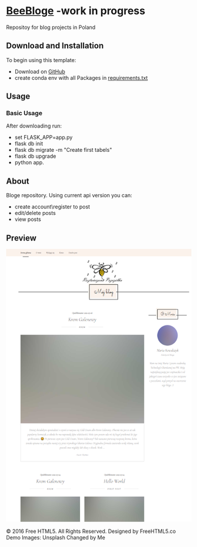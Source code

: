 # [BeeBloge](https://github.com/markoseb/BeeBloge) -work in progress
Repositoy for blog projects in Poland



## Download and Installation

To begin using this template:
*	Download on [GitHub](https://github.com/markoseb/BeeBloge)
*	create conda env with all Packages in [requirements.txt](https://github.com/markoseb/Binance_API/blob/WebApi-Flask/requirements.txt)


## Usage

### Basic Usage

After downloading run:
*	set FLASK_APP=app.py
*	flask db init
*	flask db migrate -m "Create first tabels"
*	flask db upgrade
*	python app.

## About

Bloge repository. Using current api version you can:
*	create account\register to post
*	edit/delete posts
*	view posts


## Preview
 
![BeeBloge Preview](https://github.com/markoseb/BeeBloge/blob/master/sampleImg/blog.png?raw=true)

© 2016 Free HTML5. All Rights Reserved.
Designed by FreeHTML5.co Demo Images: Unsplash
Changed by Me